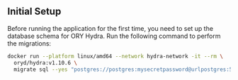 ## Initial Setup

Before running the application for the first time, you need to set up the database schema for ORY Hydra. Run the following command to perform the migrations:

```bash
docker run --platform linux/amd64 --network hydra-network -it --rm \
  oryd/hydra:v1.10.6 \
  migrate sql --yes "postgres://postgres:mysecretpassword@urlpostgres:5432/postgres?sslmode=disable"
